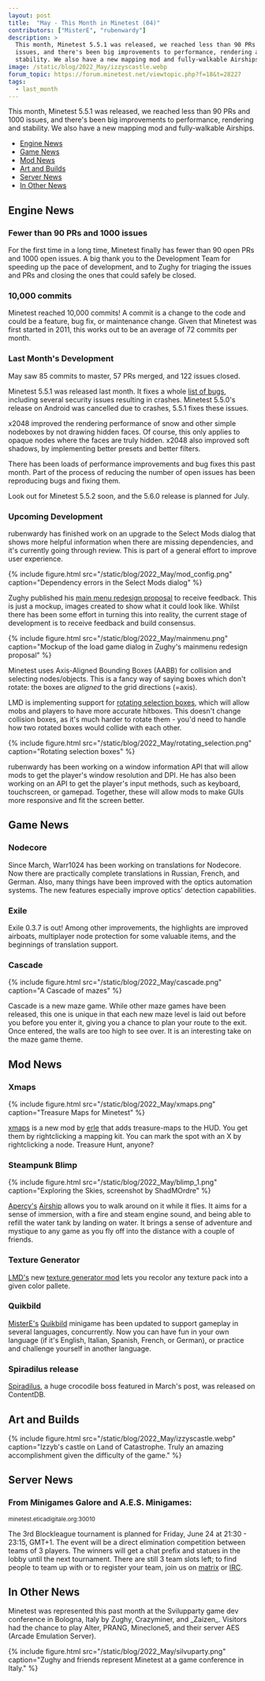 ```yaml
---
layout: post
title:  "May - This Month in Minetest (04)"
contributors: ["MisterE", "rubenwardy"]
description: >
  This month, Minetest 5.5.1 was released, we reached less than 90 PRs and 1000
  issues, and there's been big improvements to performance, rendering and
  stability. We also have a new mapping mod and fully-walkable Airships.
image: /static/blog/2022_May/izzyscastle.webp
forum_topic: https://forum.minetest.net/viewtopic.php?f=18&t=28227
tags:
  - last_month
---
```


This month, Minetest 5.5.1 was released, we reached less than 90 PRs and 1000
issues, and there's been big improvements to performance, rendering and
stability. We also have a new mapping mod and fully-walkable Airships.

<!-- more -->

- [Engine News ](#engine-news-)
- [Game News ](#game-news-)
- [Mod News ](#mod-news-)
- [Art and Builds ](#art-and-builds-)
- [Server News ](#server-news-)
- [In Other News ](#in-other-news-)


## Engine News <a name="engine"></a>

### Fewer than 90 PRs and 1000 issues

For the first time in a long time, Minetest finally has fewer than 90 open PRs
and 1000 open issues. A big thank you to the Development Team for speeding up
the pace of development, and to Zughy for triaging the issues and PRs and
closing the ones that could safely be closed.

### 10,000 commits

Minetest reached 10,000 commits! A commit is a change to the code and could be
a feature, bug fix, or maintenance change. Given that Minetest was first started
in 2011, this works out to be an average of 72 commits per month.

### Last Month's Development

May saw 85 commits to master, 57 PRs merged, and 122 issues closed.

Minetest 5.5.1 was released last month. It fixes a whole
[list of bugs](https://dev.minetest.net/Changelog#5.5.0_.E2.86.92_5.5.1),
including several security issues resulting in crashes. Minetest 5.5.0's
release on Android was cancelled due to crashes, 5.5.1 fixes these issues.

x2048 improved the rendering performance of snow and other simple nodeboxes by
not drawing hidden faces. Of course, this only applies to opaque nodes where the
faces are truly hidden. x2048 also improved soft shadows, by implementing
better presets and better filters.

There has been loads of performance improvements and bug fixes this past month.
Part of the process of reducing the number of open issues has been reproducing
bugs and fixing them.

Look out for Minetest 5.5.2 soon, and the 5.6.0 release is planned
for July.

### Upcoming Development

rubenwardy has finished work on an upgrade to the Select Mods dialog that shows
more helpful information when there are missing dependencies, and it's currently
going through review. This is part of a general effort to improve user experience.

{% include figure.html src="/static/blog/2022_May/mod_config.png" caption="Dependency errors in the Select Mods dialog" %}

Zughy published his
[main menu redesign proposal](https://github.com/minetest/minetest/issues/6733#issuecomment-1130349592)
to receive feedback. This is just a mockup, images created to show what it could
look like. Whilst there has been some effort in turning this into reality, the
current stage of development is to receive feedback and build consensus.

{% include figure.html src="/static/blog/2022_May/mainmenu.png" caption="Mockup of the load game dialog in Zughy's mainmenu redesign proposal" %}

Minetest uses Axis-Aligned Bounding Boxes (AABB) for collision and selecting
nodes/objects. This is a fancy way of saying boxes which don't rotate: the boxes
are *aligned* to the grid directions (=axis).

LMD is implementing support for
[rotating selection boxes](https://github.com/minetest/minetest/pull/12379),
which will allow mobs and players to have more accurate hitboxes. This doesn't
change collision boxes, as it's much harder to rotate them - you'd need to
handle how two rotated boxes would collide with each other.

{% include figure.html src="/static/blog/2022_May/rotating_selection.png" caption="Rotating selection boxes" %}

rubenwardy has been working on a window information API that will allow mods to
get the player's window resolution and DPI. He has also been working on an API
to get the player's input methods, such as keyboard, touchscreen, or gamepad.
Together, these will allow mods to make GUIs more responsive and fit the screen
better.

## Game News <a name="games"></a>

### Nodecore
Since March, Warr1024 has been working on translations for Nodecore. Now there
are practically complete translations in Russian, French, and German. Also, many
things have been improved with the optics automation systems. The new features
especially improve optics' detection capabilities.

### Exile
Exile 0.3.7 is out! Among other improvements, the highlights are improved
airboats, multiplayer node protection for some valuable items, and the
beginnings of translation support.

### Cascade

{% include figure.html src="/static/blog/2022_May/cascade.png" caption="A Cascade of mazes" %}

Cascade is a new maze game. While other maze games have been released, this one
is unique in that each new maze level is laid out before you before you enter
it, giving you a chance to plan your route to the exit. Once entered, the walls
are too high to see over. It is an interesting take on the maze game theme.

## Mod News <a name="mods"></a>

### Xmaps
{% include figure.html src="/static/blog/2022_May/xmaps.png" caption="Treasure Maps for Minetest" %}

[xmaps](https://content.luanti.org/packages/erlehmann/xmaps/) is a new mod by [erle](https://content.luanti.org/users/erlehmann/) that adds treasure-maps to
the HUD. You get them by rightclicking a mapping kit. You can mark the spot with
an X by rightclicking a node. Treasure Hunt, anyone?

### Steampunk Blimp

{% include figure.html src="/static/blog/2022_May/blimp_1.png" caption="Exploring the Skies, screenshot by ShadMOrdre" %}

[Apercy's](https://content.luanti.org/users/apercy/)
[Airship](https://content.luanti.org/packages/apercy/steampunk_blimp/) allows
you to walk around on it while it flies. It aims for a sense of immersion, with
a fire and steam engine sound, and being able to refill the water tank by
landing on water. It brings a sense of adventure and mystique to any game as
you fly off into the distance with a couple of friends.

### Texture Generator
[LMD's](https://content.luanti.org/users/LMD/) new [texture generator
mod](https://content.luanti.org/packages/LMD/texgen/) lets you recolor any
texture pack into a given color pallete.

### Quikbild
[MisterE's](https://content.luanti.org/users/MisterE/)
[Quikbild](https://content.luanti.org/packages/MisterE/quikbild/) minigame has
been updated to support gameplay in several languages, concurrently. Now you can
have fun in your own language (if it's English, Italian, Spanish, French, or
German), or practice and challenge yourself in another language.

### Spiradilus release
[Spiradilus](https://content.luanti.org/packages/ElCeejo/spiradilus/),
a huge crocodile boss featured in March's post, was released on ContentDB.

## Art and Builds <a name="art"></a>

{% include figure.html src="/static/blog/2022_May/izzyscastle.webp" caption="Izzyb's castle on Land of Catastrophe. Truly an amazing accomplishment given the difficulty of the game." %}

## Server News <a name="s-news"></a>

### From Minigames Galore and A.E.S. Minigames:
<sub>minetest.eticadigitale.org:30010</sub>

The 3rd Blockleague tournament is planned for Friday, June 24 at 21:30 - 23:15,
GMT+1. The event will be a direct elimination competition between teams of 3
players. The winners will get a chat prefix and statues in the lobby until the
next tournament. There are still 3 team slots left; to find people to team up
with or to register your team, join us on
[matrix](https://matrix.to/#/#arcadeemulationserver:matrix.org) or
[IRC](https://kiwiirc.com/nextclient/irc.freeirc.org#minigames-discuss).

## In Other News <a name="o-news"></a>

Minetest was represented this past month at the Svilupparty game dev conference
in Bologna, Italy by Zughy, Crazyminer, and \_Zaizen\_. Visitors had the chance
to play Alter, PRANG, Mineclone5, and their server AES (Arcade Emulation
Server).

{% include figure.html src="/static/blog/2022_May/silvuparty.png" caption="Zughy and friends represent Minetest at a game conference in Italy." %}
